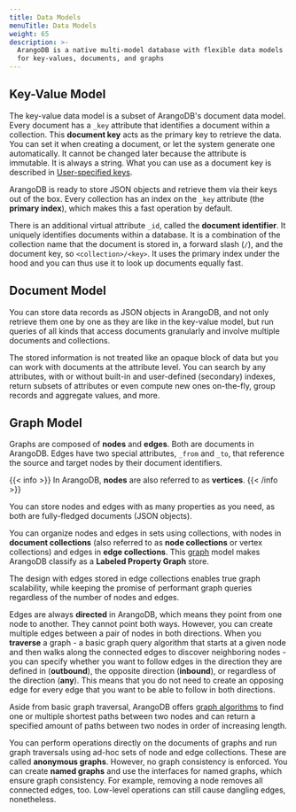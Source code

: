 ```yaml
---
title: Data Models
menuTitle: Data Models
weight: 65
description: >-
  ArangoDB is a native multi-model database with flexible data models
  for key-values, documents, and graphs
---
```

## Key-Value Model

The key-value data model is a subset of ArangoDB's document data model.
Every document has a `_key` attribute that identifies a document within a
collection. This **document key** acts as the primary key to retrieve the data.
You can set it when creating a document, or let the system generate one
automatically. It cannot be changed later because the attribute is immutable.
It is always a string. What you can use as a document key is described in
[User-specified keys](data-structure/documents/_index.md#document-keys).

ArangoDB is ready to store JSON objects and retrieve them via their keys out of
the box. Every collection has an index on the `_key` attribute (the
**primary index**), which makes this a fast operation by default.

There is an additional virtual attribute `_id`, called the **document identifier**.
It uniquely identifies documents within a database. It is a combination of the
collection name that the document is stored in, a forward slash (`/`), and the
document key, so `<collection>/<key>`. It uses the primary index under the hood
and you can thus use it to look up documents equally fast.

## Document Model

You can store data records as JSON objects in ArangoDB, and not only retrieve
them one by one as they are like in the key-value model, but run queries of all
kinds that access documents granularly and involve multiple documents and
collections.

The stored information is not treated like an opaque block of data but you can
work with documents at the attribute level. You can search by any attributes,
with or without built-in and user-defined (secondary) indexes, return subsets of
attributes or even compute new ones on-the-fly, group records and aggregate
values, and more.

## Graph Model

Graphs are composed of **nodes** and **edges**. Both are documents in
ArangoDB. Edges have two special attributes, `_from` and `_to`, that reference
the source and target nodes by their document identifiers.

{{< info >}}
In ArangoDB, **nodes** are also referred to as **vertices**.
{{< /info >}}

You can store nodes and edges with as many properties as you need, as both
are fully-fledged documents (JSON objects).

You can organize nodes and edges in sets using collections, with nodes in
**document collections** (also referred to as **node collections** or vertex collections) and edges
in **edge collections**. This [graph](../graphs/_index.md) model makes ArangoDB classify
as a **Labeled Property Graph** store.

The design with edges stored in edge collections enables true graph scalability,
while keeping the promise of performant graph queries regardless of the number
of nodes and edges.

Edges are always **directed** in ArangoDB, which means they point from one
node to another. They cannot point both ways. However, you can create multiple
edges between a pair of nodes in both directions. When you **traverse** a
graph - a basic graph query algorithm that starts at a given node and then
walks along the connected edges to discover neighboring nodes - you can
specify whether you want to follow edges in the direction they are defined in
(**outbound**), the opposite direction (**inbound**), or regardless of the
direction (**any**). This means that you do not need to create an opposing edge
for every edge that you want to be able to follow in both directions.

Aside from basic graph traversal, ArangoDB offers
[graph algorithms](../graphs/_index.md#supported-graph-algorithms) to find one
or multiple shortest paths between two nodes and can return a specified amount
of paths between two nodes in order of increasing length.

You can perform operations directly on the documents of graphs and run graph
traversals using ad-hoc sets of node and edge collections. These are called
**anonymous graphs**. However, no graph consistency is enforced. You can create
**named graphs** and use the interfaces for named graphs, which ensure graph
consistency. For example, removing a node removes all connected edges, too.
Low-level operations can still cause dangling edges, nonetheless.

<!--
- [Graphs in data modeling - is the emperor naked?](https://medium.com/@neunhoef/graphs-in-data-modeling-is-the-emperor-naked-2e65e2744413#.x0a5z66ji)
- [Index Free Adjacency or Hybrid Indexes for Graph Databases](https://www.arangodb.com/2016/04/index-free-adjacency-hybrid-indexes-graph-databases/)
-->
